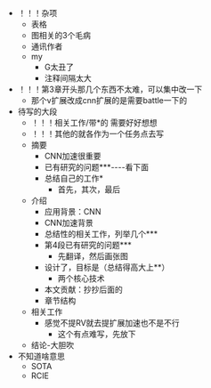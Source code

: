 * ！！！杂项
  * 表格
  * 图相关的3个毛病
  * 通讯作者
  * my
    * G太丑了
    * 注释间隔太大
* ！！！第3章开头那几个东西不太难，可以集中改一下
  * 那个v扩展改成cnn扩展的是需要battle一下的
* 待写的大段
  * ！！！相关工作/带*的 需要好好想想
  * ！！！其他的就各作为一个任务点去写
  * 摘要
    * CNN加速很重要
    * 已有研究的问题***----看下面
    * 总结自己的工作*
      * 首先，其次，最后
  * 介绍
    * 应用背景：CNN
    * CNN加速背景
    * 总结性的相关工作，列举几个***
    * 第4段已有研究的问题***
      * 先翻译，然后画张图
    * 设计了，目标是（总结得高大上**）
      * 两个核心技术
    * 本文贡献：抄抄后面的
    * 章节结构
  * 相关工作
    * 感觉不提RV就去提扩展加速也不是不行
      * 这个有点难写，先放下
  * 结论-大胆吹
* 不知道啥意思
  * SOTA
  * RCIE
